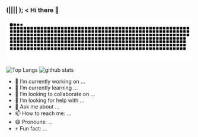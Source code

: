 ### (|||| ); < Hi there 👋

![github](github-user-contribution.svg)

<p align="left"> 
  <img alt="Top Langs" height="150px" src="https://github-readme-stats.vercel.app/api/top-langs/?username=Dangornushi&layout=compact&show_icons=true&theme=onedark" />
  <img alt="github stats" height="150px" src="https://github-readme-stats.vercel.app/api?username=Dangornushi&theme=onedark&show_icons=ture" />
</p>

- 🔭 I’m currently working on ...
- 🌱 I’m currently learning ...
- 👯 I’m looking to collaborate on ...
- 🤔 I’m looking for help with ...
- 💬 Ask me about ...
- 📫 How to reach me: ...
- 😄 Pronouns: ...
- ⚡ Fun fact: ...

